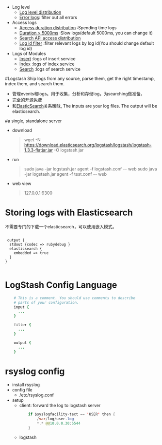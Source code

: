 
- Log level
    * [Log level distribution](http://172.31.50.193:19292/index.html#/dashboard/elasticsearch/Log%20level%20distribution)
    * [Error logs](http://172.31.50.193:19292/index.html#/dashboard/elasticsearch/Error%20logs): filter out all errors
- Access logs
    * [Access duration distribution](http://172.31.50.193:19292/index.html#/dashboard/elasticsearch/Access%20duration%20distribution) :Spending time logs
    * [Duration > 5000ms](http://172.31.50.193:19292/index.html#dashboard/temp/uYGE_IKqSCeJvNDiDuaO_A) :Slow logs(default 5000ms, you can change it)
    * [Search API access distribution](http://172.31.50.193:19292/index.html#/dashboard/elasticsearch/Search%20API%20access)
    * [Log id filter](http://172.31.50.193:19292/index.html#/dashboard/elasticsearch/Log%20id%20filter) :filter relevant logs by log id(You should change default log id)
- Logs of Modules
    * [Insert](http://172.31.50.193:19292/index.html#/dashboard/elasticsearch/Index%20Logs) :logs of insert service
    * [Index](http://172.31.50.193:19292/index.html#/dashboard/elasticsearch/Insert%20Logs) :logs of index service
    * [Search](http://172.31.50.193:19292/index.html#/dashboard/elasticsearch/Search%20Front%20Logs) :logs of search service




#Logstash
Ship logs from any source, parse them, get the right timestamp, index them, and search them.

 - 管理events和logs。用于收集，分析和存储log，为searching做准备。
 - 完全的开源免费
 - 和[ElasticSearch](http://www.elasticsearch.org/)关系暧昧, The inputs are your log files. The output will be elasticsearch.


#a single, standalone server

- download
    > wget -N https://download.elasticsearch.org/logstash/logstash/logstash-1.3.3-flatjar.jar -O logstash.jar
- run
    > sudo java -jar logstash.jar agent -f logstash.conf -- web
    > sudo java -jar logstash.jar agent -f test.conf -- web
- web view
    > 127.0.0.1:9300


# Storing logs with **Elasticsearch**
不需要专门的下载一个elasticsearch，可以使用嵌入模式。


```

 output {
  stdout {codec => rubydebug }
  elasticsearch {
    embedded => true
  }
}


```




# LogStash Config Language

```ruby
    # This is a comment. You should use comments to describe
    # parts of your configuration.
    input {
      ...
    }

    filter {
      ...
    }

    output {
      ...
    }
```


# rsyslog config

- install rsyslog
- config file
    * /etc/rsyslog.conf
- setup
    * client: forward the log to logstash server
        ```java
            if $syslogfacility-text == 'USER' then {
                /var/log/user.log
                *.* @@10.0.0.30:5544
            }
        ```
    * logstash